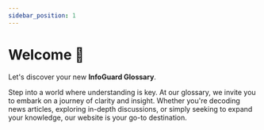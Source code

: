 ```yaml
---
sidebar_position: 1
---
```


# Welcome 👋

Let's discover your new **InfoGuard Glossary**. 
  
Step into a world where understanding is key. At our glossary, we invite you to embark on a journey of clarity and insight. Whether you're decoding news articles, exploring in-depth discussions, or simply seeking to expand your knowledge, our website is your go-to destination.

